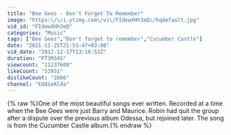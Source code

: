 ```yaml
---
title: "Bee Gees - Don't Forget To Remember"
image: "https:\/\/i.ytimg.com\/vi\/FIdewXHh3eQ\/hqdefault.jpg"
vid_id: "FIdewXHh3eQ"
categories: "Music"
tags: ["Bee Gees","Don't forget to remember","Cucumber Castle"]
date: "2021-11-25T21:53:47+03:00"
vid_date: "2012-12-17T13:16:52Z"
duration: "PT3M34S"
viewcount: "11237608"
likeCount: "53931"
dislikeCount: "2866"
channel: "EddieAlda"
---
```

{% raw %}One of the most beautiful songs ever written. Recorded at a time when the Bee Gees were just Barry and Maurice. Robin had quit the group after a dispute over the previous album Odessa, but rejoined later. The song is from the Cucumber Castle album.{% endraw %}
